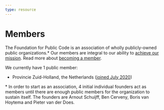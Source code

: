 ```yaml
---
type: resource
---
```


# Members

The Foundation for Public Code is an association of wholly publicly-owned public organizations.* Our members are integral to our ability to [achieve our mission](https://about.publiccode.net/organization/mission.html). Read more about [becoming a member](https://publiccode.net/membership/).

We currently have 1 public member:

- Provincie Zuid-Holland, the Netherlands ([joined July 2020](https://www.zuid-holland.nl/publish/pages/25949/cf6_gs_brief_-_lidmaatschap_vereniging_foundation_for_public_code_-_dos-2016-0004358.pdf))

\* In order to start as an association, 4 initial individual founders act as members until there are enough public members for the organization to sustain itself. The founders are Arnout Schuijff, Ben Cerveny, Boris van Hoytema and Pieter van der Does.

